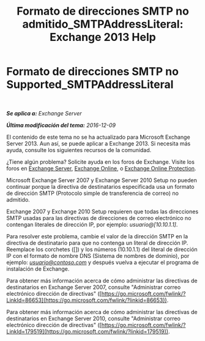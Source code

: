﻿---
title: 'Formato de direcciones SMTP no admitido_SMTPAddressLiteral: Exchange 2013 Help'
TOCTitle: Formato de direcciones SMTP no Supported_SMTPAddressLiteral
ms:assetid: b8b55917-d81f-4c0a-ad65-7bb10ac58df8
ms:mtpsurl: https://technet.microsoft.com/es-es/library/ms.exch.setupreadiness.smtpaddressliteral(v=EXCHG.150)
ms:contentKeyID: 48268600
ms.date: 05/22/2018
mtps_version: v=EXCHG.150
ms.translationtype: MT
---

# Formato de direcciones SMTP no Supported\_SMTPAddressLiteral

 

_**Se aplica a:** Exchange Server_

_**Última modificación del tema:** 2016-12-09_

El contenido de este tema no se ha actualizado para Microsoft Exchange Server 2013. Aun así, se puede aplicar a Exchange 2013. Si necesita más ayuda, consulte los siguientes recursos de la comunidad.

¿Tiene algún problema? Solicite ayuda en los foros de Exchange. Visite los foros en [Exchange Server](https://go.microsoft.com/fwlink/p/?linkid=60612), [Exchange Online](https://go.microsoft.com/fwlink/p/?linkid=267542), o [Exchange Online Protection](https://go.microsoft.com/fwlink/p/?linkid=285351).

Microsoft Exchange Server 2007 y Exchange Server 2010 Setup no pueden continuar porque la directiva de destinatarios especificada usa un formato de dirección SMTP (Protocolo simple de transferencia de correo) no admitido.

Exchange 2007 y Exchange 2010 Setup requieren que todas las direcciones SMTP usadas para las directivas de direcciones de correo electrónico no contengan literales de dirección IP, por ejemplo: *usuario@\[10.10.1.1\]*.

Para resolver este problema, cambie el valor de la dirección SMTP en la directiva de destinatario para que no contenga un literal de dirección IP. Reemplace los corchetes (\[\]) y los números (10.10.1.1) del literal de dirección IP con el formato de nombre DNS (Sistema de nombres de dominio), por ejemplo: *usuario@contoso.com* y después vuelva a ejecutar el programa de instalación de Exchange.

Para obtener más información acerca de cómo administrar las directivas de destinatarios en Exchange Server 2007, consulte "Administrar correo electrónico dirección de directivas" ([https://go.microsoft.com/fwlink/?LinkId=86653](https://go.microsoft.com/fwlink/?linkid=86653)).

Para obtener más información acerca de cómo administrar las directivas de destinatarios en Exchange Server 2010, consulte "Administrar correo electrónico dirección de directivas" ([https://go.microsoft.com/fwlink/?LinkId=179519](https://go.microsoft.com/fwlink/?linkid=179519)).

